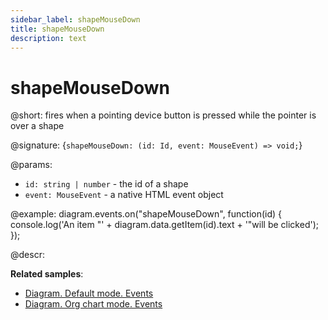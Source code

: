 ```yaml
---
sidebar_label: shapeMouseDown
title: shapeMouseDown
description: text
---
```


# shapeMouseDown

@short: fires when a pointing device button is pressed while the pointer is over a shape

@signature: {`shapeMouseDown: (id: Id, event: MouseEvent) => void;`}

@params:
- `id: string | number` - the id of a shape
- `event: MouseEvent` - a native HTML event object

@example:
diagram.events.on("shapeMouseDown", function(id) {
	console.log('An item "' + diagram.data.getItem(id).text + '"will be clicked');
});

@descr:

**Related samples**:
- [Diagram. Default mode. Events](https://snippet.dhtmlx.com/7h2hgb3g)
- [Diagram. Org chart mode. Events](https://snippet.dhtmlx.com/l38pct7c)
